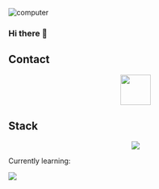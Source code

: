 ![computer](https://user-images.githubusercontent.com/78387674/218350184-36fbf0c9-7278-4a3d-8f4d-7a2fb69d4e8b.gif)

### Hi there 👋

## Contact
<div align="center">
<a href="https://www.linkedin.com/in/joaqu%C3%ADn-talice-gra%C3%B1a-63765b23b"><img src="https://user-images.githubusercontent.com/78387674/218301943-4d338938-429e-4b3f-848c-1279ffa8a08c.png" width=60></a>
</div>

## Stack
<p align="center">
    <img src="https://skillicons.dev/icons?i=git,github,ts,nodejs,nestjs,prisma,postgresql,docker,postman,nextjs,jest" /> 
</p>
<p>Currently learning:</p>
<p>  <img src="https://skillicons.dev/icons?i=cs,dotnet,azure" /> </p>
